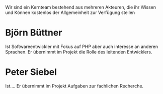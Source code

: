 Wir sind ein Kernteam bestehend aus mehreren Akteuren, die ihr Wissen und Können kostenlos der Allgemeinheit zur Verfügung stellen

# Björn Büttner

Ist Softwareentwickler mit Fokus auf PHP aber auch interesse an anderen Sprachen. Er übernimmt im Projekt die Rolle des leitenden Entwicklers.

# Peter Siebel

Ist.... Er übernimmt im Projekt Aufgaben zur fachlichen Recherche.
